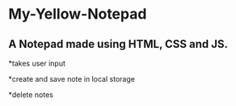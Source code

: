# My-Yellow-Notepad
## A Notepad made using HTML, CSS and JS.


*takes user input

*create and save note in local storage

*delete notes


